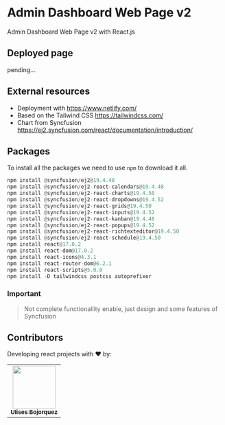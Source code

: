 # Admin Dashboard Web Page v2
Admin Dashboard Web Page v2 with React.js

## Deployed page
pending...

## External resources
* Deployment with https://www.netlify.com/
* Based on the Tailwind CSS https://tailwindcss.com/
* Chart from Syncfusion https://ej2.syncfusion.com/react/documentation/introduction/

## Packages

To install all the packages we need to use ``npm`` to download it all.

```python
npm install @syncfusion/ej2@19.4.48
npm install @syncfusion/ej2-react-calendars@19.4.48
npm install @syncfusion/ej2-react-charts@19.4.50
npm install @syncfusion/ej2-react-dropdowns@19.4.52
npm install @syncfusion/ej2-react-grids@19.4.50
npm install @syncfusion/ej2-react-inputs@19.4.52
npm install @syncfusion/ej2-react-kanban@19.4.48
npm install @syncfusion/ej2-react-popups@19.4.52
npm install @syncfusion/ej2-react-richtexteditor@19.4.50
npm install @syncfusion/ej2-react-schedule@19.4.50
npm install react@17.0.2
npm install react-dom@17.0.2
npm install react-icons@4.3.1
npm install react-router-dom@6.2.1
npm install react-scripts@5.0.0
npm install -D tailwindcss postcss autoprefixer
```
### Important
> Not complete functionallity enable, just design and some features of Syncfusion

## Contributors
Developing react projects with ❤️ by:
<table>
  <tr>
    <td align="center"><a href="https://github.com/UlisesBojorquez"><img src="https://avatars.githubusercontent.com/u/35876113?v=4" width="100px;" alt=""/><br /><sub><b>Ulises Bojorquez</b></sub></a><br /></td>
  </tr>
